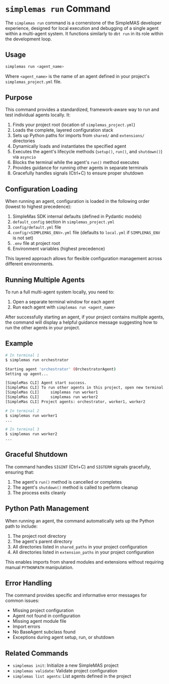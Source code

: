 # `simplemas run` Command

The `simplemas run` command is a cornerstone of the SimpleMAS developer experience, designed for local execution and debugging of a single agent within a multi-agent system. It functions similarly to `dbt run` in its role within the development loop.

## Usage

```bash
simplemas run <agent_name>
```

Where `<agent_name>` is the name of an agent defined in your project's `simplemas_project.yml` file.

## Purpose

This command provides a standardized, framework-aware way to run and test individual agents locally. It:

1. Finds your project root (location of `simplemas_project.yml`)
2. Loads the complete, layered configuration stack
3. Sets up Python paths for imports from `shared/` and `extensions/` directories
4. Dynamically loads and instantiates the specified agent
5. Executes the agent's lifecycle methods (`setup()`, `run()`, and `shutdown()`) via `asyncio`
6. Blocks the terminal while the agent's `run()` method executes
7. Provides guidance for running other agents in separate terminals
8. Gracefully handles signals (Ctrl+C) to ensure proper shutdown

## Configuration Loading

When running an agent, configuration is loaded in the following order (lowest to highest precedence):

1. SimpleMas SDK internal defaults (defined in Pydantic models)
2. `default_config` section in `simplemas_project.yml`
3. `config/default.yml` file
4. `config/<SIMPLEMAS_ENV>.yml` file (defaults to `local.yml` if `SIMPLEMAS_ENV` is not set)
5. `.env` file at project root
6. Environment variables (highest precedence)

This layered approach allows for flexible configuration management across different environments.

## Running Multiple Agents

To run a full multi-agent system locally, you need to:

1. Open a separate terminal window for each agent
2. Run each agent with `simplemas run <agent_name>`

After successfully starting an agent, if your project contains multiple agents, the command will display a helpful guidance message suggesting how to run the other agents in your project.

## Example

```bash
# In terminal 1
$ simplemas run orchestrator

Starting agent 'orchestrator' (OrchestratorAgent)
Setting up agent...

[SimpleMas CLI] Agent start success.
[SimpleMas CLI] To run other agents in this project, open new terminal windows and use:
[SimpleMas CLI]     simplemas run worker1
[SimpleMas CLI]     simplemas run worker2
[SimpleMas CLI] Project agents: orchestrator, worker1, worker2

# In terminal 2
$ simplemas run worker1
...

# In terminal 3
$ simplemas run worker2
...
```

## Graceful Shutdown

The command handles `SIGINT` (Ctrl+C) and `SIGTERM` signals gracefully, ensuring that:

1. The agent's `run()` method is cancelled or completes
2. The agent's `shutdown()` method is called to perform cleanup
3. The process exits cleanly

## Python Path Management

When running an agent, the command automatically sets up the Python path to include:

1. The project root directory
2. The agent's parent directory
3. All directories listed in `shared_paths` in your project configuration
4. All directories listed in `extension_paths` in your project configuration

This enables imports from shared modules and extensions without requiring manual `PYTHONPATH` manipulation.

## Error Handling

The command provides specific and informative error messages for common issues:

- Missing project configuration
- Agent not found in configuration
- Missing agent module file
- Import errors
- No BaseAgent subclass found
- Exceptions during agent setup, run, or shutdown

## Related Commands

- `simplemas init`: Initialize a new SimpleMAS project
- `simplemas validate`: Validate project configuration
- `simplemas list agents`: List agents defined in the project
